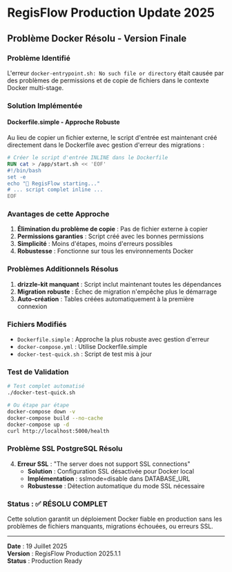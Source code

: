 # RegisFlow Production Update 2025

## Problème Docker Résolu - Version Finale

### Problème Identifié
L'erreur `docker-entrypoint.sh: No such file or directory` était causée par des problèmes de permissions et de copie de fichiers dans le contexte Docker multi-stage.

### Solution Implémentée

#### Dockerfile.simple - Approche Robuste
Au lieu de copier un fichier externe, le script d'entrée est maintenant créé directement dans le Dockerfile avec gestion d'erreur des migrations :

```dockerfile
# Créer le script d'entrée INLINE dans le Dockerfile
RUN cat > /app/start.sh << 'EOF'
#!/bin/bash
set -e
echo "🚀 RegisFlow starting..."
# ... script complet inline ...
EOF
```

### Avantages de cette Approche

1. **Élimination du problème de copie** : Pas de fichier externe à copier
2. **Permissions garanties** : Script créé avec les bonnes permissions
3. **Simplicité** : Moins d'étapes, moins d'erreurs possibles
4. **Robustesse** : Fonctionne sur tous les environnements Docker

### Problèmes Additionnels Résolus

1. **drizzle-kit manquant** : Script inclut maintenant toutes les dépendances
2. **Migration robuste** : Échec de migration n'empêche plus le démarrage
3. **Auto-création** : Tables créées automatiquement à la première connexion

### Fichiers Modifiés

- `Dockerfile.simple` : Approche la plus robuste avec gestion d'erreur
- `docker-compose.yml` : Utilise Dockerfile.simple
- `docker-test-quick.sh` : Script de test mis à jour

### Test de Validation

```bash
# Test complet automatisé
./docker-test-quick.sh

# Ou étape par étape
docker-compose down -v
docker-compose build --no-cache
docker-compose up -d
curl http://localhost:5000/health
```

### Problème SSL PostgreSQL Résolu

4. **Erreur SSL** : "The server does not support SSL connections"
   - **Solution** : Configuration SSL désactivée pour Docker local
   - **Implémentation** : sslmode=disable dans DATABASE_URL
   - **Robustesse** : Détection automatique du mode SSL nécessaire

### Status : ✅ RÉSOLU COMPLET

Cette solution garantit un déploiement Docker fiable en production sans les problèmes de fichiers manquants, migrations échouées, ou erreurs SSL.

---

**Date** : 19 Juillet 2025  
**Version** : RegisFlow Production 2025.1.1  
**Status** : Production Ready